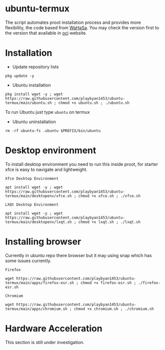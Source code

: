 # ubuntu-termux

The script automates proot installation process and provides more flexibility, the code based from [WaHaSa](https://github.com/wahasa/Ubuntu/). You may check the version first to the version that available in [oci](https://partner-images.canonical.com/oci/) website.

# Installation

* Update repository lists
```
pkg update -y
```
* Ubuntu installation
```
pkg install wget -y ; wget https://raw.githubusercontent.com/playbyan1453/ubuntu-termux/main/ubuntu.sh ; chmod +x ubuntu.sh ; ./ubuntu.sh
```
To run Ubuntu just type `ubuntu` on termux

* Ubuntu uninstallation
```
rm -rf ubuntu-fs .ubuntu $PREFIX/bin/ubuntu
```

# Desktop environment
To install desktop environment you need to run this inside proot, for starter xfce is easy to navigate and lightweight.

`Xfce Desktop Environment`
```
apt install wget -y ; wget https://raw.githubusercontent.com/playbyan1453/ubuntu-termux/main/desktopenv/xfce.sh ; chmod +x xfce.sh ; ./xfce.sh
```

`LXQt Desktop Environment`
```
apt install wget -y ; wget https://raw.githubusercontent.com/playbyan1453/ubuntu-termux/main/desktopenv/lxqt.sh ; chmod +x lxqt.sh ; ./lxqt.sh
```

# Installing browser
Currently in ubuntu repo there browser but it may using snap which has some issues currently.

`Firefox`
```
wget https://raw.githubusercontent.com/playbyan1453/ubuntu-termux/main/apps/firefox-esr.sh ; chmod +x firefox-esr.sh ; ./firefox-esr.sh
```

`Chromium`
```
wget https://raw.githubusercontent.com/playbyan1453/ubuntu-termux/main/apps/chromium.sh ; chmod +x chromium.sh ; ./chromium.sh
```

# Hardware Acceleration
This section is still under investigation.
